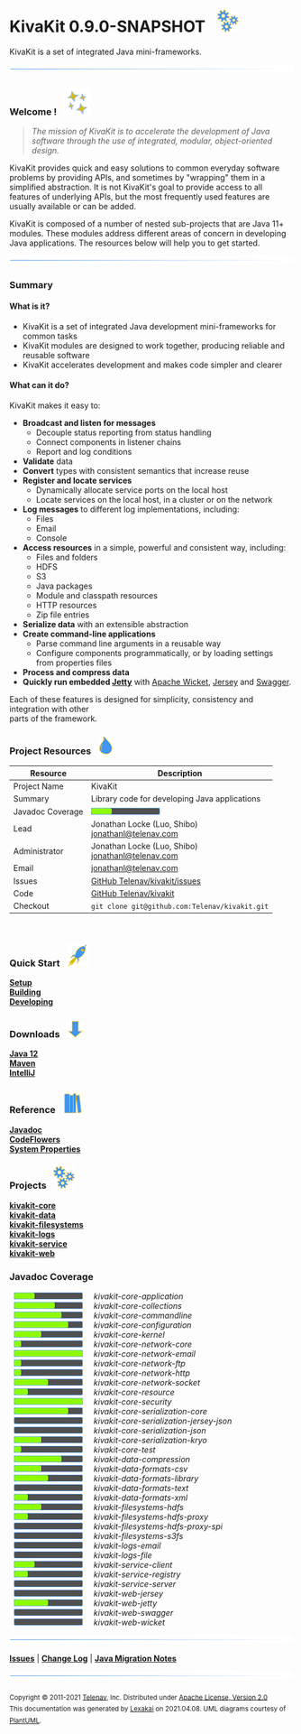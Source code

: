 # KivaKit 0.9.0-SNAPSHOT &nbsp;&nbsp;![](documentation/images/gears-40.png)

KivaKit is a set of integrated Java mini-frameworks.

![](documentation/images/horizontal-line.png)

[//]: # (start-user-text)

### Welcome <a name = "welcome"></a>! &nbsp; ![](documentation/images/stars-48.png)

> *The mission of KivaKit is to accelerate the development of Java software through the use of integrated, modular, object-oriented design.*

KivaKit provides quick and easy solutions to common everyday software problems by providing APIs, and sometimes by "wrapping" them in a
simplified abstraction. It is not KivaKit's goal to provide access to all features of underlying APIs, but the most frequently used features
are usually available or can be added.

KivaKit is composed of a number of nested sub-projects that are Java 11+ modules. These modules address different areas of concern in
developing Java applications. The resources below will help you to get started.

![](documentation/images/horizontal-line.png)

### Summary <a name = "summary"></a>

#### What is it?

- KivaKit is a set of integrated Java development mini-frameworks for common tasks
- KivaKit modules are designed to work together, producing reliable and reusable software
- KivaKit accelerates development and makes code simpler and clearer

#### What can it do?

KivaKit makes it easy to:

- **Broadcast and listen for messages**
    - Decouple status reporting from status handling
    - Connect components in listener chains
    - Report and log conditions
- **Validate** data
- **Convert** types with consistent semantics that increase reuse
- **Register and locate services**
    - Dynamically allocate service ports on the local host
    - Locate services on the local host, in a cluster or on the network
- **Log messages** to different log implementations, including:
    - Files
    - Email
    - Console
- **Access resources** in a simple, powerful and consistent way, including:
    - Files and folders
    - HDFS
    - S3
    - Java packages
    - Module and classpath resources
    - HTTP resources
    - Zip file entries
- **Serialize data** with an extensible abstraction
- **Create command-line applications**
    - Parse command line arguments in a reusable way
    - Configure components programmatically, or by loading settings   
      from properties files
- **Process and compress data**
- **Quickly run embedded [Jetty](https://www.eclipse.org/jetty/)** with [Apache Wicket](https://wicket.apache.org),
  [Jersey](https://eclipse-ee4j.github.io/jersey/) and [Swagger](https://swagger.io).

Each of these features is designed for simplicity, consistency and integration with other  
parts of the framework.

### Project Resources <a name = "project-resources"></a> &nbsp; ![](documentation/images/water-32.png)

| Resource     |     Description                   |
|--------------|-----------------------------------|
| Project Name | KivaKit |
| Summary | Library code for developing Java applications |
| Javadoc Coverage |  <!-- ${project-javadoc-average-coverage-meter} -->  ![](documentation/images/meter-30-12.png) <!-- end --> |
| Lead | Jonathan Locke (Luo, Shibo) <br/> [jonathanl@telenav.com](mailto:jonathanl@telenav.com) |
| Administrator | Jonathan Locke (Luo, Shibo) <br/> [jonathanl@telenav.com](mailto:jonathanl@telenav.com) |
| Email | [jonathanl@telenav.com](mailto:jonathanl@telenav.com) |
| Issues | [GitHub Telenav/kivakit/issues](https://github.com/Telenav/kivakit/issues) |
| Code | [GitHub Telenav/kivakit](https://github.com/Telenav/kivakit) |
| Checkout | `git clone git@github.com:Telenav/kivakit.git` |

<br/> 

### Quick Start <a name = "quick-start"></a>&nbsp; ![](documentation/images/rocket-40.png)

[**Setup**](documentation/overview/setup.md)  
[**Building**](documentation/overview/building.md)  
[**Developing**](documentation/developing/index.md)

### Downloads <a name = "downloads"></a>&nbsp; ![](documentation/images/down-arrow-32.png)

[**Java 12**](https://www.oracle.com/java/technologies/javase/jdk12-archive-downloads.html)  
[**Maven**](https://maven.apache.org/download.cgi)  
[**IntelliJ**](https://www.jetbrains.com/idea/download/)

### Reference <a name = "reference"></a>&nbsp; ![](documentation/images/books-40.png)

[**Javadoc**](https://telenav.github.io/kivakit/javadoc)  
[**CodeFlowers**](https://telenav.github.io/kivakit/codeflowers/site/index.html)  
[**System Properties**](documentation/developing/system-properties.md)

[//]: # (end-user-text)

### Projects &nbsp; ![](documentation/images/gears-40.png)

[**kivakit-core**](kivakit-core/README.md)  
[**kivakit-data**](kivakit-data/README.md)  
[**kivakit-filesystems**](kivakit-filesystems/README.md)  
[**kivakit-logs**](kivakit-logs/README.md)  
[**kivakit-service**](kivakit-service/README.md)  
[**kivakit-web**](kivakit-web/README.md)  

### Javadoc Coverage

&nbsp;  ![](documentation/images/meter-30-12.png) &nbsp; &nbsp; *kivakit-core-application*  
&nbsp;  ![](documentation/images/meter-60-12.png) &nbsp; &nbsp; *kivakit-core-collections*  
&nbsp;  ![](documentation/images/meter-70-12.png) &nbsp; &nbsp; *kivakit-core-commandline*  
&nbsp;  ![](documentation/images/meter-80-12.png) &nbsp; &nbsp; *kivakit-core-configuration*  
&nbsp;  ![](documentation/images/meter-40-12.png) &nbsp; &nbsp; *kivakit-core-kernel*  
&nbsp;  ![](documentation/images/meter-10-12.png) &nbsp; &nbsp; *kivakit-core-network-core*  
&nbsp;  ![](documentation/images/meter-100-12.png) &nbsp; &nbsp; *kivakit-core-network-email*  
&nbsp;  ![](documentation/images/meter-10-12.png) &nbsp; &nbsp; *kivakit-core-network-ftp*  
&nbsp;  ![](documentation/images/meter-10-12.png) &nbsp; &nbsp; *kivakit-core-network-http*  
&nbsp;  ![](documentation/images/meter-50-12.png) &nbsp; &nbsp; *kivakit-core-network-socket*  
&nbsp;  ![](documentation/images/meter-20-12.png) &nbsp; &nbsp; *kivakit-core-resource*  
&nbsp;  ![](documentation/images/meter-100-12.png) &nbsp; &nbsp; *kivakit-core-security*  
&nbsp;  ![](documentation/images/meter-80-12.png) &nbsp; &nbsp; *kivakit-core-serialization-core*  
&nbsp;  ![](documentation/images/meter-0-12.png) &nbsp; &nbsp; *kivakit-core-serialization-jersey-json*  
&nbsp;  ![](documentation/images/meter-0-12.png) &nbsp; &nbsp; *kivakit-core-serialization-json*  
&nbsp;  ![](documentation/images/meter-40-12.png) &nbsp; &nbsp; *kivakit-core-serialization-kryo*  
&nbsp;  ![](documentation/images/meter-10-12.png) &nbsp; &nbsp; *kivakit-core-test*  
&nbsp;  ![](documentation/images/meter-70-12.png) &nbsp; &nbsp; *kivakit-data-compression*  
&nbsp;  ![](documentation/images/meter-40-12.png) &nbsp; &nbsp; *kivakit-data-formats-csv*  
&nbsp;  ![](documentation/images/meter-50-12.png) &nbsp; &nbsp; *kivakit-data-formats-library*  
&nbsp;  ![](documentation/images/meter-0-12.png) &nbsp; &nbsp; *kivakit-data-formats-text*  
&nbsp;  ![](documentation/images/meter-20-12.png) &nbsp; &nbsp; *kivakit-data-formats-xml*  
&nbsp;  ![](documentation/images/meter-40-12.png) &nbsp; &nbsp; *kivakit-filesystems-hdfs*  
&nbsp;  ![](documentation/images/meter-20-12.png) &nbsp; &nbsp; *kivakit-filesystems-hdfs-proxy*  
&nbsp;  ![](documentation/images/meter-0-12.png) &nbsp; &nbsp; *kivakit-filesystems-hdfs-proxy-spi*  
&nbsp;  ![](documentation/images/meter-0-12.png) &nbsp; &nbsp; *kivakit-filesystems-s3fs*  
&nbsp;  ![](documentation/images/meter-0-12.png) &nbsp; &nbsp; *kivakit-logs-email*  
&nbsp;  ![](documentation/images/meter-0-12.png) &nbsp; &nbsp; *kivakit-logs-file*  
&nbsp;  ![](documentation/images/meter-30-12.png) &nbsp; &nbsp; *kivakit-service-client*  
&nbsp;  ![](documentation/images/meter-20-12.png) &nbsp; &nbsp; *kivakit-service-registry*  
&nbsp;  ![](documentation/images/meter-0-12.png) &nbsp; &nbsp; *kivakit-service-server*  
&nbsp;  ![](documentation/images/meter-0-12.png) &nbsp; &nbsp; *kivakit-web-jersey*  
&nbsp;  ![](documentation/images/meter-50-12.png) &nbsp; &nbsp; *kivakit-web-jetty*  
&nbsp;  ![](documentation/images/meter-0-12.png) &nbsp; &nbsp; *kivakit-web-swagger*  
&nbsp;  ![](documentation/images/meter-0-12.png) &nbsp; &nbsp; *kivakit-web-wicket*

[//]: # (start-user-text)

![](documentation/images/horizontal-line.png)

[**Issues**](https://github.com/Telenav/kivakit/issues) |
[**Change Log**](change-log.md) |
[**Java Migration Notes**](documentation/overview/java-migration-notes.md)

[//]: # (end-user-text)

![](documentation/images/horizontal-line.png)

<sub>Copyright &#169; 2011-2021 [Telenav](http://telenav.com), Inc. Distributed under [Apache License, Version 2.0](LICENSE)</sub>  
<sub>This documentation was generated by [Lexakai](https://github.com/Telenav/lexakai) on 2021.04.08. UML diagrams courtesy
of [PlantUML](http://plantuml.com).</sub>

